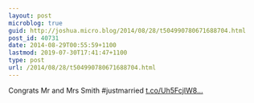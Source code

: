 ```yaml
---
layout: post
microblog: true
guid: http://joshua.micro.blog/2014/08/28/t504990780671688704.html
post_id: 40731
date: 2014-08-29T00:55:59+1100
lastmod: 2019-07-30T17:41:47+1100
type: post
url: /2014/08/28/t504990780671688704.html
---
```

Congrats Mr and Mrs Smith #justmarried [t.co/Uh5FcjIW8...](http://t.co/Uh5FcjIW8Q)
